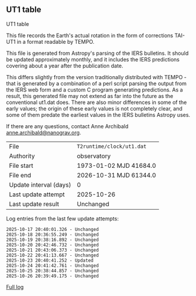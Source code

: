 
## UT1 table

UT1 table

This file records the Earth's actual rotation in the form of
corrections TAI-UT1 in a format readable by TEMPO.

This file is generated from Astropy's parsing of the IERS
bulletins. It should be updated approximately monthly, and it
includes the IERS predictions covering about a year after the
publication date.

This differs slightly from the version traditionally distributed
with TEMPO - that is generated by a combination of a perl script
parsing the output from the IERS web form and a custom C program
generating predictions. As a result, this generated file may not
extend as far into the future as the conventional ut1.dat does.
There are also minor differences in some of the early values; the
origin of these early values is not completely clear, and some of
them predate the earliest values in the IERS bulletins Astropy uses.

If there are any questions, contact Anne Archibald
<anne.archibald@nanograv.org>.

|     |     |
|:--- |:--- |
| File | `T2runtime/clock/ut1.dat` |
| Authority | observatory |
| File start | 1973-01-02 MJD 41684.0 |
| File end | 2026-10-31 MJD 61344.0 |
| Update interval (days) | 0 |
| Last update attempt | 2025-10-26 |
| Last update result | Unchanged |

Log entries from the last few update attempts:
```
2025-10-17 20:40:01.326 - Unchanged
2025-10-18 20:36:55.249 - Unchanged
2025-10-19 20:38:16.892 - Unchanged
2025-10-20 20:42:46.732 - Unchanged
2025-10-21 20:43:06.373 - Unchanged
2025-10-22 20:41:13.667 - Unchanged
2025-10-23 20:40:41.252 - Updated
2025-10-24 20:41:42.761 - Unchanged
2025-10-25 20:38:44.857 - Unchanged
2025-10-26 20:39:49.175 - Unchanged
```
[Full log](https://raw.githubusercontent.com/ipta/pulsar-clock-corrections/main/log/T2runtime/clock/ut1.dat.log)
